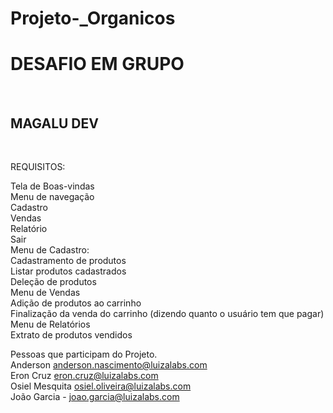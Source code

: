 # Projeto-_Organicos
<h1>DESAFIO EM GRUPO</h1><br>
<h2>MAGALU DEV</h2><br>

REQUISITOS:<br>

Tela de Boas-vindas<br>
Menu de navegação<br>
Cadastro<br>
Vendas<br>
Relatório<br>
Sair<br>
Menu de Cadastro:<br>
Cadastramento de produtos<br>
Listar produtos cadastrados<br>
Deleção de produtos<br>
Menu de Vendas<br>
Adição de produtos ao carrinho<br>
Finalização da venda do carrinho (dizendo quanto o usuário tem que pagar)<br>
Menu de Relatórios<br>
Extrato de produtos vendidos<br>


Pessoas que participam do Projeto.<br>
Anderson anderson.nascimento@luizalabs.com<br>
Eron Cruz eron.cruz@luizalabs.com<br>
Osiel Mesquita osiel.oliveira@luizalabs.com <br>
João Garcia - joao.garcia@luizalabs.com<br>